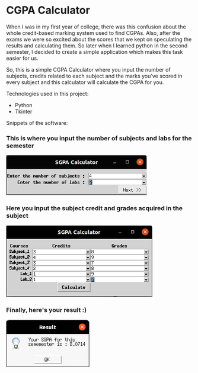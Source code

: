 # CGPA Calculator

When I was in my first year of college, there was this confusion about the whole credit-based marking system used to find CGPAs. Also, after the exams we were so excited about the scores that we kept on speculating the results and calculating them. So later when I learned python in the second semester, I decided to create a simple application which makes this task easier for us. 

So, this is a simple CGPA Calculator where you input the number of subjects, credits related to each subject and the marks you've scored in every subject and this calculator will calculate the CGPA for you.

Technologies used in this project:
* Python
* Tkinter
	
	
Snippets of the software: 

### This is where you input the number of subjects and labs for the semester
<img src="https://github.com/iashreya/TkinterApplications/blob/master/CGPA_Calculator/images/image1.png" alt="Image1"/>

### Here you input the subject credit and grades acquired in the subject
<img src="https://github.com/iashreya/TkinterApplications/blob/master/CGPA_Calculator/images/image2.png" alt="Image1"/>

### Finally, here's your result :)
<img src="https://github.com/iashreya/TkinterApplications/blob/master/CGPA_Calculator/images/image3.png" alt="Image1"/>

